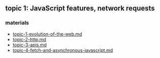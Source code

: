 ## topic 1: JavaScript features, network requests

### materials

- [topic-1-evolution-of-the-web.md](topic-1-evolution-of-the-web.md)
- [topic-2-http.md](topic-2-http.md)
- [topic-3-apis.md](topic-3-apis.md)
- [topic-4-fetch-and-asynchronous-javascript.md](topic-4-fetch-and-asynchronous-javascript.md)
